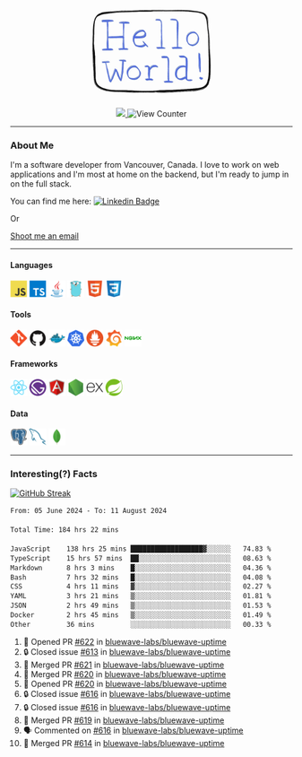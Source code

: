 <div align="center">
    <img src="./img/hello_world.webp" height="200px" width="">
    <div>
        <a href="https://www.linkedin.com/in/ajhollid">
            <img src="https://img.shields.io/badge/LinkedIn-blue"/>
        </a>
        <img src="https://komarev.com/ghpvc/?username=ajhollid&color=yellow" alt="View Counter">
    </div>
</div>

---

### About Me

I'm a software developer from Vancouver, Canada. I love to work on web applications and I'm most at home on the backend, but I'm ready to jump in on the full stack.

You can find me here: [![Linkedin Badge](https://img.shields.io/badge/-ajhollid-blue?style=flat&logo=Linkedin&logoColor=white)](https://www.linkedin.com/in/ajhollid)

Or

[Shoot me an email](mailto:ajhollid@gmail.com)

---

#### Languages

<div>
    <img src="./img/devicons/javascript-original.svg" width=30 height=30 alt="JavaScript">
    <img src="/img/devicons/typescript-original.svg" width=30 height=30 alt="TypeScript">
    <img src="./img/devicons/java-original.svg" width=30 height=30 alt="Java">
    <img src="./img/devicons/go-original.svg" width=30 height=30 alt="Golang">
    <img src="./img/devicons/html5-original.svg" width=30 height=30 alt="HTML 5">
    <img src="./img/devicons/css3-original.svg" width=30 height=30 alt="CSS 3">
</div>

#### Tools

<div>
    <img src="./img/devicons/git-original.svg" width=30 height=30 alt="Git">
    <img src="./img/devicons/github-original.svg" width=30 height=30 alt="Github">
    <img src="./img/devicons/docker-original.svg" width=30 
    height=30 alt="Docker">
    <img src="./img/devicons/kubernetes-original.svg" width=30 height=30 alt="K8">
    <img src="./img/devicons/prometheus-original.svg" width=30 height=30 alt="Prometheus">
    <img src="./img/devicons/grafana-original.svg" width=30 height=30 alt="Grafana">
    <img src="./img/devicons/nginx-original.svg" width=30 height=30 alt="Nginx">
</div>

#### Frameworks

<div>
    <img src="./img/devicons/react-original.svg" width=30 height=30 alt="React">
    <img src="./img/devicons/gatsby-original.svg" width=30 height=30 alt="Gatsby">
    <img src="./img/devicons/angularjs-original.svg" width=30 height=30 alt="AngularJS">
    <img src="./img/devicons/nodejs-original.svg" width=30 height=30 alt="NodeJS">
    <img src="./img/devicons/express-original.svg" width=30 height=30 alt="Express">
    <img src="./img/devicons/spring-original.svg" width=30 height=30 alt="Spring">
</div>

#### Data

<div>
    <img src="./img/devicons/postgresql-original.svg" width=30 height=30 alt="Postgresql">
    <img src="./img/devicons/mysql-original.svg" width=30 height=30 alt="Mysql">
    <img src="./img/devicons/mongodb-original.svg" width=30 height=30 alt="MongoDB">
</div>

---

### Interesting(?) Facts

[![GitHub Streak](http://github-readme-streak-stats.herokuapp.com?user=ajhollid)](https://git.io/streak-stats)

 <!--START_SECTION:waka-->

```txt
From: 05 June 2024 - To: 11 August 2024

Total Time: 184 hrs 22 mins

JavaScript    138 hrs 25 mins ██████████████████▓░░░░░░   74.83 %
TypeScript    15 hrs 57 mins  ██░░░░░░░░░░░░░░░░░░░░░░░   08.63 %
Markdown      8 hrs 3 mins    █░░░░░░░░░░░░░░░░░░░░░░░░   04.36 %
Bash          7 hrs 32 mins   █░░░░░░░░░░░░░░░░░░░░░░░░   04.08 %
CSS           4 hrs 11 mins   ▓░░░░░░░░░░░░░░░░░░░░░░░░   02.27 %
YAML          3 hrs 21 mins   ▒░░░░░░░░░░░░░░░░░░░░░░░░   01.81 %
JSON          2 hrs 49 mins   ▒░░░░░░░░░░░░░░░░░░░░░░░░   01.53 %
Docker        2 hrs 45 mins   ▒░░░░░░░░░░░░░░░░░░░░░░░░   01.49 %
Other         36 mins         ░░░░░░░░░░░░░░░░░░░░░░░░░   00.33 %
```

<!--END_SECTION:waka-->


<!--START_SECTION:activity-->
1. 💪 Opened PR [#622](https://github.com/bluewave-labs/bluewave-uptime/pull/622) in [bluewave-labs/bluewave-uptime](https://github.com/bluewave-labs/bluewave-uptime)
2. 🔒 Closed issue [#613](https://github.com/bluewave-labs/bluewave-uptime/issues/613) in [bluewave-labs/bluewave-uptime](https://github.com/bluewave-labs/bluewave-uptime)
3. 🎉 Merged PR [#621](https://github.com/bluewave-labs/bluewave-uptime/pull/621) in [bluewave-labs/bluewave-uptime](https://github.com/bluewave-labs/bluewave-uptime)
4. 🎉 Merged PR [#620](https://github.com/bluewave-labs/bluewave-uptime/pull/620) in [bluewave-labs/bluewave-uptime](https://github.com/bluewave-labs/bluewave-uptime)
5. 💪 Opened PR [#620](https://github.com/bluewave-labs/bluewave-uptime/pull/620) in [bluewave-labs/bluewave-uptime](https://github.com/bluewave-labs/bluewave-uptime)
6. 🔒 Closed issue [#616](https://github.com/bluewave-labs/bluewave-uptime/issues/616) in [bluewave-labs/bluewave-uptime](https://github.com/bluewave-labs/bluewave-uptime)
7. 🔒 Closed issue [#616](https://github.com/bluewave-labs/bluewave-uptime/issues/616) in [bluewave-labs/bluewave-uptime](https://github.com/bluewave-labs/bluewave-uptime)
8. 🎉 Merged PR [#619](https://github.com/bluewave-labs/bluewave-uptime/pull/619) in [bluewave-labs/bluewave-uptime](https://github.com/bluewave-labs/bluewave-uptime)
9. 🗣 Commented on [#616](https://github.com/bluewave-labs/bluewave-uptime/issues/616#issuecomment-2286738746) in [bluewave-labs/bluewave-uptime](https://github.com/bluewave-labs/bluewave-uptime)
10. 🎉 Merged PR [#614](https://github.com/bluewave-labs/bluewave-uptime/pull/614) in [bluewave-labs/bluewave-uptime](https://github.com/bluewave-labs/bluewave-uptime)
<!--END_SECTION:activity-->
